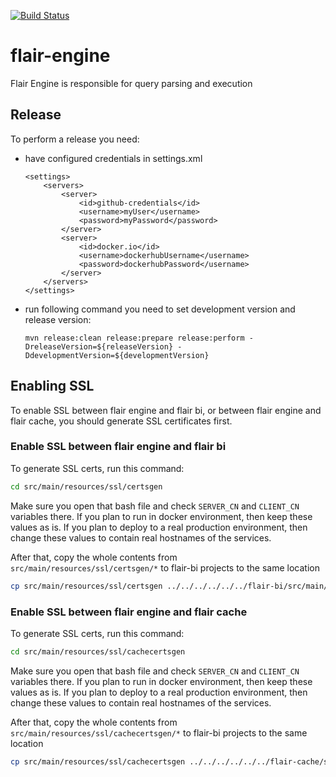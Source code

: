 [![Build Status](https://dev.azure.com/VizCentric/Flair%20BI/_apis/build/status/viz-centric.flair-engine?branchName=master)](https://dev.azure.com/VizCentric/Flair%20BI/_build/latest?definitionId=8&branchName=master)

# flair-engine
Flair Engine is responsible for query parsing and execution


## Release

To perform a release you need:
*  have configured credentials in settings.xml

    ```
    <settings>  
        <servers>  
            <server>
                <id>github-credentials</id>  
                <username>myUser</username>  
                <password>myPassword</password>  
            </server>
            <server>
                <id>docker.io</id>
                <username>dockerhubUsername</username>
                <password>dockerhubPassword</username>
            </server>
        </servers>
    </settings>   
    ```
* run following command you need to set development version and release version:

   ``` 
   mvn release:clean release:prepare release:perform -DreleaseVersion=${releaseVersion} -DdevelopmentVersion=${developmentVersion}
   ```

## Enabling SSL
To enable SSL between flair engine and flair bi, or between flair engine and flair cache, you should generate SSL certificates first.

### Enable SSL between flair engine and flair bi 
To generate SSL certs, run this command:

```bash
cd src/main/resources/ssl/certsgen
```

Make sure you open that bash file and check `SERVER_CN` and `CLIENT_CN` variables there. If you plan to run in docker environment, then keep
these values as is. If you plan to deploy to a real production environment, then change these values to contain real hostnames of the services.

After that, copy the whole contents from `src/main/resources/ssl/certsgen/*` to flair-bi projects to the same location
```bash
cp src/main/resources/ssl/certsgen ../../../../../../flair-bi/src/main/resources/ssl/certsgen
``` 

### Enable SSL between flair engine and flair cache 
To generate SSL certs, run this command:

```bash
cd src/main/resources/ssl/cachecertsgen
```

Make sure you open that bash file and check `SERVER_CN` and `CLIENT_CN` variables there. If you plan to run in docker environment, then keep
these values as is. If you plan to deploy to a real production environment, then change these values to contain real hostnames of the services.

After that, copy the whole contents from `src/main/resources/ssl/cachecertsgen/*` to flair-bi projects to the same location
```bash
cp src/main/resources/ssl/cachecertsgen ../../../../../../flair-cache/src/main/resources/ssl/cachecertsgen
``` 